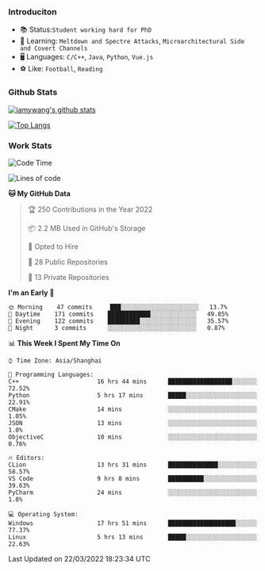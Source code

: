 ### Introduciton

- 📚 Status:`Student working hard for PhD`
- 🔎 Learning: `Meltdown and Spectre Attacks`, `Microarchitectural Side and Covert Channels`
- 🖥️ Languages: `C/C++`, `Java`, `Python`, `Vue.js`
- ⚽ Like: `Football`, `Reading`

### Github Stats

[![iamywang's github stats](https://github-readme-stats.vercel.app/api?username=iamywang&count_private=true&show_icons=true)]()

[![Top Langs](https://github-readme-stats.vercel.app/api/top-langs/?username=iamywang&layout=compact)]()

### Work Stats

<!--START_SECTION:waka-->
![Code Time](http://img.shields.io/badge/Code%20Time-186%20hrs%2059%20mins-blue)

![Lines of code](https://img.shields.io/badge/From%20Hello%20World%20I%27ve%20Written-534%20Thousand%20lines%20of%20code-blue)

**🐱 My GitHub Data** 

> 🏆 250 Contributions in the Year 2022
 > 
> 📦 2.2 MB Used in GitHub's Storage 
 > 
> 💼 Opted to Hire
 > 
> 📜 28 Public Repositories 
 > 
> 🔑 13 Private Repositories  
 > 
**I'm an Early 🐤** 

```text
🌞 Morning    47 commits     ███░░░░░░░░░░░░░░░░░░░░░░   13.7% 
🌆 Daytime    171 commits    ████████████░░░░░░░░░░░░░   49.85% 
🌃 Evening    122 commits    █████████░░░░░░░░░░░░░░░░   35.57% 
🌙 Night      3 commits      ░░░░░░░░░░░░░░░░░░░░░░░░░   0.87%

```


📊 **This Week I Spent My Time On** 

```text
⌚︎ Time Zone: Asia/Shanghai

💬 Programming Languages: 
C++                      16 hrs 44 mins      ██████████████████░░░░░░░   72.52% 
Python                   5 hrs 17 mins       █████░░░░░░░░░░░░░░░░░░░░   22.91% 
CMake                    14 mins             ░░░░░░░░░░░░░░░░░░░░░░░░░   1.05% 
JSON                     13 mins             ░░░░░░░░░░░░░░░░░░░░░░░░░   1.0% 
ObjectiveC               10 mins             ░░░░░░░░░░░░░░░░░░░░░░░░░   0.76%

🔥 Editors: 
CLion                    13 hrs 31 mins      ██████████████░░░░░░░░░░░   58.57% 
VS Code                  9 hrs 8 mins        ██████████░░░░░░░░░░░░░░░   39.63% 
PyCharm                  24 mins             ░░░░░░░░░░░░░░░░░░░░░░░░░   1.8%

💻 Operating System: 
Windows                  17 hrs 51 mins      ███████████████████░░░░░░   77.37% 
Linux                    5 hrs 13 mins       █████░░░░░░░░░░░░░░░░░░░░   22.63%

```


 Last Updated on 22/03/2022 18:23:34 UTC
<!--END_SECTION:waka-->
